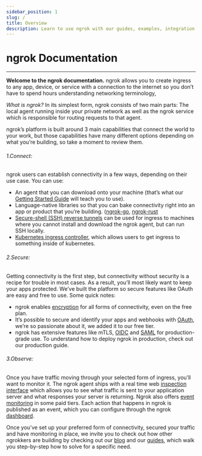 ```yaml
---
sidebar_position: 1
slug: /
title: Overview
description: Learn to use ngrok with our guides, examples, integration guides, and API references
---
```


# ngrok Documentation
-------------------
**Welcome to the ngrok documentation.** ngrok allows you to create ingress to any app, device, or service with a connection to the internet so you don’t have to spend hours understanding networking terminology, 

*What is ngrok?* In its simplest form, ngrok consists of two main parts: The local agent running inside your private network as well as the ngrok service which is responsible for routing requests to that agent.

ngrok’s platform is built around 3 main capabilities that connect the world to your work, but those capabilities have many different options depending on what you’re building, so take a moment to review them.

###### 1.Connect: 
ngrok users can establish connectivity in a few ways, depending on their use case. You can use: 
+ An agent that you can download onto your machine (that’s what our [Getting Started Guide](/getting-started) will teach you to use). 
+ Language-native libraries so that you can bake connectivity right into an app or product that you’re building. ([ngrok-go](https://github.com/ngrok/ngrok-go), [ngrok-rust](https://github.com/ngrok/ngrok-rs)
+ [Secure-shell (SSH) reverse tunnels](https://ngrok.com/docs/secure-tunnels/agentless#ssh-reverse-tunnel) can be used for ingress to machines where you cannot install and download the ngrok agent, but can run SSH locally. 
+ [Kubernetes ingress controller](https://github.com/ngrok/kubernetes-ingress-controller), which allows users to get ingress to something inside of kubernetes. 

###### 2.Secure: 
Getting connectivity is the first step, but connectivity without security is a recipe for trouble in most cases. As a result, you’ll most likely want to keep your apps protected. We’ve built the platform so secure features like OAuth are easy and free to use. Some quick notes:
+ ngrok enables [encryption](https://ngrok.com/docs/guides/securing-your-tunnels#encryption) for all forms of connectivity, even on the free plan.
+ It’s possible to secure and identify your apps and webhooks with [OAuth](https://blog.ngrok.com/posts/how-to-secure-your-network-tunnels-with-oauth-fast), we’re so passionate about it, we added it to our free tier. 
+ ngrok has extensive features like mTLS, [OIDC](https://ngrok.com/docs/cloud-edge/modules/openid-connect) and [SAML](https://ngrok.com/docs/cloud-edge/modules/saml) for production-grade use. To understand how to deploy ngrok in production, check out our production guide. 

###### 3.Observe:
Once you have traffic moving through your selected form of ingress, you’ll want to monitor it. The ngrok agent ships with a real time web [inspection interface](https://ngrok.com/docs/secure-tunnels/ngrok-agent/web-inspection-interface) which allows you to see what traffic is sent to your application server and what responses your server is returning.
Ngrok also offers [event monitoring](https://ngrok.com/docs/platform/events) in some paid tiers. Each action that happens in ngrok is published as an event, which you can configure through the ngrok [dashboard](https://dashboard.ngrok.com/events/subscriptions).


Once you’ve set up your preferred form of connectivity, secured your traffic and have monitoring in place, we invite you to check out how other ngrokkers are building by checking out our [blog](https://ngrok.com/blog) and our [guides](/guides), which walk you step-by-step how to solve for a specific need. 
